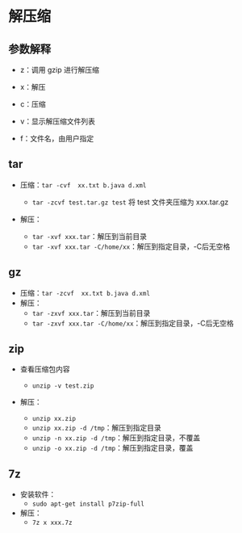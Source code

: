 # 解压缩

## 参数解释

+ z：调用 gzip 进行解压缩

+ x：解压
+ c：压缩
+ v：显示解压缩文件列表
+ f：文件名，由用户指定

## tar

+ 压缩：`tar -cvf  xx.txt b.java d.xml`
  + `tar -zcvf test.tar.gz test` 将 test 文件夹压缩为 xxx.tar.gz

+ 解压：
  + `tar -xvf xxx.tar`：解压到当前目录
  + `tar -xvf xxx.tar -C/home/xx`：解压到指定目录，-C后无空格

## gz

+ 压缩：`tar -zcvf  xx.txt b.java d.xml`
+ 解压：
  + `tar -zxvf xxx.tar`：解压到当前目录
  + `tar -zxvf xxx.tar -C/home/xx`：解压到指定目录，-C后无空格

## zip

+ 查看压缩包内容
  + `unzip -v test.zip`

+ 解压：
  + `unzip xx.zip`
  + `unzip xx.zip -d /tmp`：解压到指定目录
  + `unzip -n xx.zip -d /tmp`：解压到指定目录，不覆盖
  + `unzip -o xx.zip -d /tmp`：解压到指定目录，覆盖

## 7z

+ 安装软件：
  + `sudo apt-get install p7zip-full`
+ 解压：
  + `7z x xxx.7z` 
